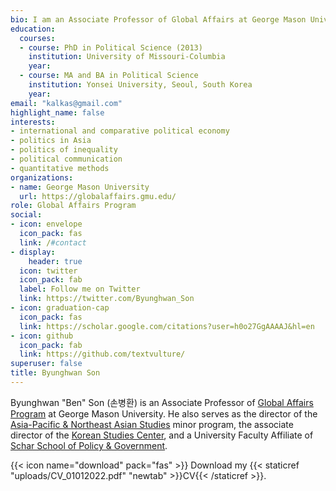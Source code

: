 ```yaml
---
bio: I am an Associate Professor of Global Affairs at George Mason University (Fairfax, VA).
education:
  courses:
  - course: PhD in Political Science (2013)
    institution: University of Missouri-Columbia
    year:
  - course: MA and BA in Political Science
    institution: Yonsei University, Seoul, South Korea
    year: 
email: "kalkas@gmail.com"
highlight_name: false
interests:
- international and comparative political economy
- politics in Asia
- politics of inequality
- political communication
- quantitative methods
organizations:
- name: George Mason University 
  url: https://globalaffairs.gmu.edu/
role: Global Affairs Program
social:
- icon: envelope
  icon_pack: fas
  link: /#contact
- display:
    header: true
  icon: twitter
  icon_pack: fab
  label: Follow me on Twitter
  link: https://twitter.com/Byunghwan_Son
- icon: graduation-cap
  icon_pack: fas
  link: https://scholar.google.com/citations?user=h0o27GgAAAAJ&hl=en
- icon: github
  icon_pack: fab
  link: https://github.com/textvulture/
superuser: false
title: Byunghwan Son
---
```

Byunghwan "Ben" Son (손병환) is an Associate Professor of [Global Affairs Program](https://globalaffairs.gmu.edu/) at George Mason University. He also serves as the director of the [Asia-Pacific & Northeast Asian Studies](https://global.gmu.edu/programs/LA-MINOR-LA-APNS) minor program, the associate director of the [Korean Studies Center](https://koreanstudiescenter.gmu.edu/), and a University Faculty Affiliate of [Schar School of Policy & Government](https://schar.gmu.edu/).

{{< icon name="download" pack="fas" >}} Download my {{< staticref "uploads/CV_01012022.pdf" "newtab" >}}CV{{< /staticref >}}.
